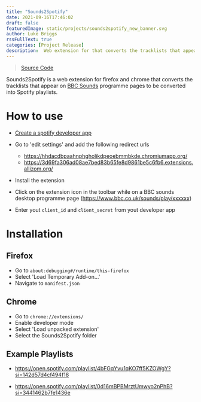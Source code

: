 ```yaml
---
title: "Sounds2Spotify"
date: 2021-09-16T17:46:02
draft: false
featuredImage: static/projects/sounds2spotify_new_banner.svg
author: Luke Briggs
rssFullText: true
categories: [Project Release]
description:  Web extension for that converts the tracklists that appear on BBC Sounds into Spotify playlists.
---
```


> [Source Code](https://github.com/LukeBriggsDev/Sounds2Spotify)

Sounds2Spotify is a web extension for firefox and chrome that converts the tracklists that appear on [BBC Sounds](https://bbc.co.uk/sounds) programme pages to be converted into Spotify playlists.

# How to use
- [Create a spotify developer app](https://developer.spotify.com/dashboard/)

- Go to 'edit settings' and add the following redirect urls
  - https://hhdacdbpaahnphgholikdpeoebmmbkde.chromiumapp.org/
  - https://3d69fa306ad08ae7bed83b65fe8d9861be5c6fb6.extensions.allizom.org/

- Install the extension

- Click on the extension icon in the toolbar while on a BBC sounds desktop programme page (https://www.bbc.co.uk/sounds/play/xxxxxx) 

- Enter yout `client_id` and `client_secret` from yout developer app

# Installation

## Firefox
- Go to `about:debugging#/runtime/this-firefox` 
- Select 'Load Temporary Add-on...'
- Navigate to `manifest.json`

## Chrome
- Go to `chrome://extensions/`
- Enable developer mode
- Select 'Load unpacked extension'
- Select the Sounds2Spotify folder

## Example Playlists
- https://open.spotify.com/playlist/4bFGqYvu1qKO7ff5KZOWgY?si=142d57d4cf494f18

- https://open.spotify.com/playlist/0d16mBPBMrztUmwyo2nPhB?si=3441462b7fe1436e